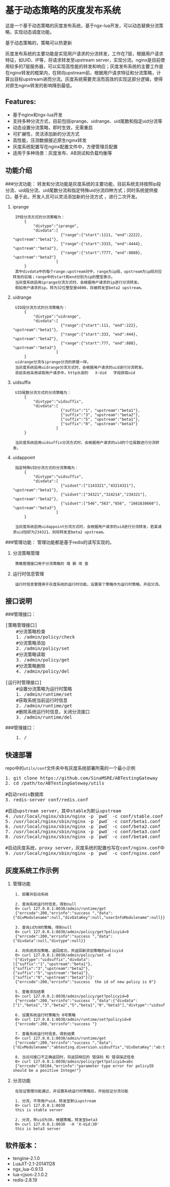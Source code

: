 基于动态策略的灰度发布系统
========================

这是一个基于动态策略的灰度发布系统，基于ngx-lua开发，可以动态替换分流策略，实现动态调度功能。

基于动态策略的，策略可以热更新

灰度发布系统的主要功能是实现用户请求的分流转发，工作在7层，根据用户请求特征，如UID、IP等，将请求转发至upstream server，实现分流。nginx是目前使用较多的7层服务器，可以实现高性能的转发和响应；灰度发布系统的主要工作是在nginx转发的框架内，在转向upstream前，根据用户请求特征和分流策略，计算出目标upstream进而分流。灰度系统需要灵活而高效的实现这部分逻辑，使得对原生nginx转发的影响降到最低。

Features:
----------

- 基于nginx和ngx-lua开发
- 支持多种分流方式，目前包括iprange、uidrange、uid尾数和指定uid分流等
- 动态设置分流策略，即时生效，无需重启
- 可扩展性，灵活添加新的分流方式
- 高性能，压测数据接近原生nginx转发
- 灰度系统配置写在nginx配置文件中，方便管理员配置
- 适用于多种场景：灰度发布、AB测试和负载均衡等

功能介绍
------------
###分流功能：
转发和分流功能是灰度系统的主要功能，目前系统支持按照ip段分流、uid段分流、uid尾数分流和指定特殊uid分流四种方式；同时系统提供接口，基于此，开发人员可以灵活添加新的分流方式 ，进行二次开发。
    
1. iprange

        IP段分流方式的分流策略为：
            {
                "divtype":"iprange",
                "divdata":[
                            {"range":{"start":1111, "end":2222}, "upstream":"beta1"},
                            {"range":{"start":3333, "end":4444}, "upstream":"beta2"},
                            {"range":{"start":7777, "end":8888}, "upstream":"beta3"}
                          ]
            }
        其中divdata中的每个range:upstream对中，range为ip段，upstream为ip段对应转发的后端；range中的start和end分别为ip的整型表示。
        当灰度系统启用iprange分流方式时，会根据用户请求的ip进行分流转发。
        假如用户请求的ip，转为32位整型是4000，将被转发至beta2 upstream。

2. uidrange

        UID段分流方式的分流策略为：
            {
                "divtype":"uidrange",
                "divdata":[
                            {"range":{"start":111, "end":222}, "upstream":"beta1"},
                            {"range":{"start":333, "end":444}, "upstream":"beta2"},
                            {"range":{"start":777, "end":888}, "upstream":"beta3"}
                          ]
            }
        uidrange分流与iprange分流的原理一样。
        当灰度系统启用uidrange分流方式时，会根据用户请求的uid进行分流转发。
        目前系统采用读取用户请求中，http头部的   X-Uid   字段获取uid

3. uidsuffix

        UID尾数分流方式的分流策略为：
            {
                "divtype":"uidsuffix",
                "divdata":[
                            {"suffix":"1", "upstream":"beta1"},
                            {"suffix":"3", "upstream":"beta2"},
                            {"suffix":"5", "upstream":"beta1"},
                            {"suffix":"0", "upstream":"beta3"}
                          ]
            }

        当灰度系统启用uidsuffix分流方式时，会根据用户请求的uid的个位尾数进行分流转发。

4. uidappoint

        指定特殊UID分流方式的分流策略为：
            {
                "divtype":"uidsuffix",
                "divdata":[
                            {"uidset":["1143321","43214321"], "upstream":"beta1"},
                            {"uidset":["34321","324214","234321"], "upstream":"beta2"},
                            {"uidset":["546","563","656", "1661638660"], "upstream":"beta3"}
                          ]
            }

        当灰度系统启用uidappoint分流方式时，会根据用户请求的uid进行分流转发，若某请求uid恰好为234321，则将转发至beta2 upstream。

###管理功能：
管理功能都是基于redis的读写实现的。
    
1. 分流策略管理         

        策略管理接口用于分流策略的 增 删 改 查
    
2. 运行时信息管理

        运行时信息管理用于灰度系统的运行时功能，设置某个策略作为运行时策略，开启分流。

接口说明
----------
###管理接口：
<pre>
[策略管理接口]	
    #分流策略检查
    1. /admin/policy/check
    #分流策略添加
    2. /admin/policy/set
    #分流策略读取
    3. /admin/policy/get
    #分流策略删除
    4. /admin/policy/del

[运行时管理接口]
    #设置分流策略为运行时策略
    1. /admin/runtime/set
    #获取系统当前运行时信息
    2. /admin/runtime/get
    #删除系统运行时信息，关闭分流接口
    3. /admin/runtime/del
</pre>

###管理接口：
<pre>
    1. /
</pre>

快速部署
----------

repo中的`utils/conf`文件夹中有灰度系统部署所需的一个最小示例

<pre>
1. git clone https://github.com/SinaMSRE/ABTestingGateway
2. cd /path/to/ABTestingGateway/utils

#启动redis数据库
3. redis-server conf/redis.conf 

#启动upstream server，其中stable为默认upstream
4. /usr/local/nginx/sbin/nginx -p `pwd` -c conf/stable.conf
5. /usr/local/nginx/sbin/nginx -p `pwd` -c conf/beta1.conf
6. /usr/local/nginx/sbin/nginx -p `pwd` -c conf/beta2.conf
7. /usr/local/nginx/sbin/nginx -p `pwd` -c conf/beta3.conf
8. /usr/local/nginx/sbin/nginx -p `pwd` -c conf/beta4.conf

#启动灰度系统，proxy server，灰度系统的配置也写在conf/nginx.conf中
9. /usr/local/nginx/sbin/nginx -p `pwd` -c conf/nginx.conf
</pre>


灰度系统工作示例
--------------
1. 管理功能
    
        1. 部署并启动系统
        
        2. 查询系统运行时信息，得到null
        0> curl 127.0.0.1:8030/admin/runtime/get
        {"errcode":200,"errinfo":"success ","data":{"divModulename":null,"divDataKey":null,"userInfoModulename":null}}
        
        3. 查询id为9的策略，得到null
        0> curl 127.0.0.1:8030/admin/policy/get?policyid=9
        {"errcode":200,"errinfo":"success ","data":{"divdata":null,"divtype":null}}
        
        4. 向系统添加策略，返回成功，并返回新添加策略的policyid
        0> curl 127.0.0.1:8030/admin/policy/set -d '{"divtype":"uidsuffix","divdata":[{"suffix":"1","upstream":"beta1"},{"suffix":"3","upstream":"beta2"},{"suffix":"5","upstream":"beta1"},{"suffix":"0","upstream":"beta3"}]}'
        {"errcode":200,"errinfo":"success  the id of new policy is 0"}
        
        5. 查看添加结果
        0> curl 127.0.0.1:8030/admin/policy/get?policyid=0
        {"errcode":200,"errinfo":"success ","data":{"divdata":["1","beta1","3","beta2","5","beta1","0","beta3"],"divtype":"uidsuffix"}}
        
        6. 设置系统运行时策略为 0号策略
        0> curl 127.0.0.1:8030/admin/runtime/set?policyid=0
        {"errcode":200,"errinfo":"success "}
        
        7. 查看系统运行时信息，得到结果
        0> curl 127.0.0.1:8030/admin/runtime/get
        {"errcode":200,"errinfo":"success ","data":{"divModulename":"abtesting.diversion.uidsuffix","divDataKey":"ab:test:policies:0:divdata","userInfoModulename":"abtesting.userinfo.uidParser"}}
        
        8. 当访问接口不正确返回时，将返回相应的 错误码 和 错误描述信息
        0> curl 127.0.0.1:8030/admin/policy/get?policyid=abc
        {"errcode":50104,"errinfo":"parameter type error for policyID should be a positive Integer"}


2. 分流功能

        在验证管理功能通过，并设置系统运行时策略后，开始验证分流功能

        1. 分流，不带用户uid，转发至默认upstream
        0> curl 127.0.0.1:8030
        this is stable server
        
        2. 分流，带uid为30，根据策略，转发至beta3
        0> curl 127.0.0.1:8030  -H 'X-Uid:30'
        this is beta3 server

软件版本：
-----------
- tengine-2.1.0
- LuaJIT-2.1-20141128
- ngx_lua-0.9.13
- lua-cjson-2.1.0.2
- redis-2.8.19
